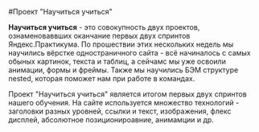 #Проект "Научиться учиться"

**Научиться учиться** - это совокупность двух проектов, ознаменоваввших оканчание первых двух спринтов Яндекс.Практикума.
По прошествии этих нескольких недель мы научились вёрстке одностраничного сайта - всё начиналось с самых обыных картинок, текста и таблиц, а сейчамс мы уже освоили анимации, формы и фреймы. Также мы научились БЭМ структуре nested, которая поможет нам при работе в командах.

Проект "Научиться учиться" является итогом первых двух спринтов нашего обучения. На сайте используется множество технологий - заголовки разных уровней, ссылки и текст, изображения, флекс дисплей, абсолютное позиционироавние, анимамции и др.

